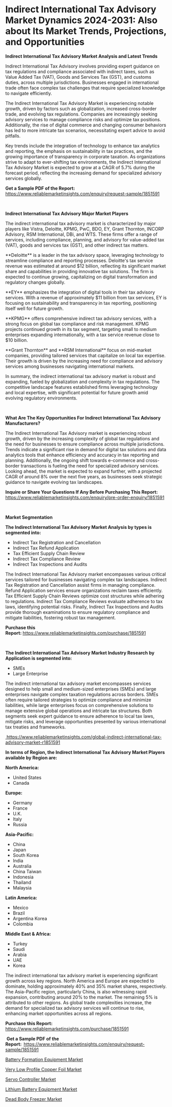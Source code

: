 <p><h1>Indirect International Tax Advisory Market Dynamics 2024-2031: Also about Its Market Trends, Projections, and Opportunities</h1></p><p><strong>Indirect International Tax Advisory Market Analysis and Latest Trends</strong></p>
<p><p>Indirect International Tax Advisory involves providing expert guidance on tax regulations and compliance associated with indirect taxes, such as Value Added Tax (VAT), Goods and Services Tax (GST), and customs duties, across multiple jurisdictions. Businesses engaged in international trade often face complex tax challenges that require specialized knowledge to navigate efficiently.</p><p>The Indirect International Tax Advisory Market is experiencing notable growth, driven by factors such as globalization, increased cross-border trade, and evolving tax regulations. Companies are increasingly seeking advisory services to manage compliance risks and optimize tax positions. Additionally, the rise of digital commerce and changing consumer behaviors has led to more intricate tax scenarios, necessitating expert advice to avoid pitfalls.</p><p>Key trends include the integration of technology to enhance tax analytics and reporting, the emphasis on sustainability in tax practices, and the growing importance of transparency in corporate taxation. As organizations strive to adapt to ever-shifting tax environments, the Indirect International Tax Advisory Market is expected to grow at a CAGR of 5.7% during the forecast period, reflecting the increasing demand for specialized advisory services globally.</p></p>
<p><strong>Get a Sample PDF of the Report:&nbsp;</strong> <a href="https://www.reliablemarketinsights.com/enquiry/request-sample/1851591?utm_campaign=1602&utm_medium=2&utm_source=Github&utm_content=ia&utm_term=19102024&utm_id=indirect-international-tax-advisory">https://www.reliablemarketinsights.com/enquiry/request-sample/1851591</a></p>
<p>&nbsp;</p>
<p><strong>Indirect International Tax Advisory Major Market Players</strong></p>
<p><p>The indirect international tax advisory market is characterized by major players like Vistra, Deloitte, KPMG, PwC, BDO, EY, Grant Thornton, INCORP Advisory, RSM International, DBi, and WTS. These firms offer a range of services, including compliance, planning, and advisory for value-added tax (VAT), goods and services tax (GST), and other indirect tax matters.</p><p>**Deloitte** is a leader in the tax advisory space, leveraging technology to streamline compliance and reporting processes. Deloitte's tax service revenue was estimated at around $12 billion, reflecting its significant market share and capabilities in providing innovative tax solutions. The firm is expected to continue growing, capitalizing on digital transformation and regulatory changes globally.</p><p>**EY** emphasizes the integration of digital tools in their tax advisory services. With a revenue of approximately $11 billion from tax services, EY is focusing on sustainability and transparency in tax reporting, positioning itself well for future growth.</p><p>**KPMG** offers comprehensive indirect tax advisory services, with a strong focus on global tax compliance and risk management. KPMG projects continued growth in its tax segment, targeting small to medium enterprises expanding internationally, with a tax service revenue close to $10 billion.</p><p>**Grant Thornton** and **RSM International** focus on mid-market companies, providing tailored services that capitalize on local tax expertise. Their growth is driven by the increasing need for compliance and advisory services among businesses navigating international markets.</p><p>In summary, the indirect international tax advisory market is robust and expanding, fueled by globalization and complexity in tax regulations. The competitive landscape features established firms leveraging technology and local expertise, with significant potential for future growth amid evolving regulatory environments.</p></p>
<p>&nbsp;</p>
<p><strong>What Are The Key Opportunities For Indirect International Tax Advisory Manufacturers?</strong></p>
<p><p>The Indirect International Tax Advisory market is experiencing robust growth, driven by the increasing complexity of global tax regulations and the need for businesses to ensure compliance across multiple jurisdictions. Trends indicate a significant rise in demand for digital tax solutions and data analytics tools that enhance efficiency and accuracy in tax reporting and planning. Additionally, the ongoing shift towards e-commerce and cross-border transactions is fueling the need for specialized advisory services. Looking ahead, the market is expected to expand further, with a projected CAGR of around 8% over the next five years, as businesses seek strategic guidance to navigate evolving tax landscapes.</p></p>
<p><strong>Inquire or Share Your Questions If Any Before Purchasing This Report:</strong> <a href="https://www.reliablemarketinsights.com/enquiry/pre-order-enquiry/1851591?utm_campaign=1602&utm_medium=2&utm_source=Github&utm_content=ia&utm_term=19102024&utm_id=indirect-international-tax-advisory">https://www.reliablemarketinsights.com/enquiry/pre-order-enquiry/1851591</a></p>
<p>&nbsp;</p>
<p><strong>Market Segmentation</strong></p>
<p><strong>The Indirect International Tax Advisory Market Analysis by types is segmented into:</strong></p>
<p><ul><li>Indirect Tax Registration and Cancellation</li><li>Indirect Tax Refund Application</li><li>Tax Efficient Supply Chain Review</li><li>Indirect Tax Compliance Review</li><li>Indirect Tax Inspections and Audits</li></ul></p>
<p><p>The Indirect International Tax Advisory market encompasses various critical services tailored for businesses navigating complex tax landscapes. Indirect Tax Registration and Cancellation assist firms in managing compliance. Refund Application services ensure organizations reclaim taxes efficiently. Tax Efficient Supply Chain Reviews optimize cost structures while adhering to regulations. Indirect Tax Compliance Reviews evaluate adherence to tax laws, identifying potential risks. Finally, Indirect Tax Inspections and Audits provide thorough examinations to ensure regulatory compliance and mitigate liabilities, fostering robust tax management.</p></p>
<p><strong>Purchase this Report:&nbsp;</strong><a href="https://www.reliablemarketinsights.com/purchase/1851591?utm_campaign=1602&utm_medium=2&utm_source=Github&utm_content=ia&utm_term=19102024&utm_id=indirect-international-tax-advisory">https://www.reliablemarketinsights.com/purchase/1851591</a></p>
<p>&nbsp;</p>
<p><strong>The Indirect International Tax Advisory Market Industry Research by Application is segmented into:</strong></p>
<p><ul><li>SMEs</li><li>Large Enterprise</li></ul></p>
<p><p>The indirect international tax advisory market encompasses services designed to help small and medium-sized enterprises (SMEs) and large enterprises navigate complex taxation regulations across borders. SMEs often require tailored strategies to optimize compliance and minimize liabilities, while large enterprises focus on comprehensive solutions to manage extensive global operations and intricate tax structures. Both segments seek expert guidance to ensure adherence to local tax laws, mitigate risks, and leverage opportunities presented by various international tax treaties and frameworks.</p></p>
<p><a href="https://www.reliablemarketinsights.com/global-indirect-international-tax-advisory-market-r1851591?utm_campaign=1602&utm_medium=2&utm_source=Github&utm_content=ia&utm_term=19102024&utm_id=indirect-international-tax-advisory">&nbsp;https://www.reliablemarketinsights.com/global-indirect-international-tax-advisory-market-r1851591</a></p>
<p><strong>In terms of Region, the Indirect International Tax Advisory Market Players available by Region are:</strong></p>
<p>
    <p> <strong> North America: </strong>
        <ul>
            <li>United States</li>
            <li>Canada</li>
        </ul>
        </p> 
    <p> <strong> Europe: </strong>
        <ul>
            <li>Germany</li>
            <li>France</li>
            <li>U.K.</li>
            <li>Italy</li>
            <li>Russia</li>
        </ul>
        </p> 
    <p> <strong> Asia-Pacific: </strong>
        <ul>
            <li>China</li>
            <li>Japan</li>
            <li>South Korea</li>
            <li>India</li>
            <li>Australia</li>
            <li>China Taiwan</li>
            <li>Indonesia</li>
            <li>Thailand</li>
            <li>Malaysia</li>
        </ul>
        </p> 
    <p> <strong> Latin America: </strong>
        <ul>
            <li>Mexico</li>
            <li>Brazil</li>
            <li>Argentina Korea</li>
            <li>Colombia</li>
        </ul>
        </p> 
    <p> <strong> Middle East & Africa: </strong>
        <ul>
            <li>Turkey</li>
            <li>Saudi</li>
            <li>Arabia</li>
            <li>UAE</li>
            <li>Korea</li>
        </ul>
    </p>
    </p>
<p><p>The indirect international tax advisory market is experiencing significant growth across key regions. North America and Europe are expected to dominate, holding approximately 40% and 35% market shares, respectively. The Asia-Pacific region, particularly China, is also witnessing rapid expansion, contributing around 20% to the market. The remaining 5% is attributed to other regions. As global trade complexities increase, the demand for specialized tax advisory services will continue to rise, enhancing market opportunities across all regions.</p></p>
<p><strong>Purchase this Report: </strong><a href="https://www.reliablemarketinsights.com/purchase/1851591?utm_campaign=1602&utm_medium=2&utm_source=Github&utm_content=ia&utm_term=19102024&utm_id=indirect-international-tax-advisory">https://www.reliablemarketinsights.com/purchase/1851591</a></p>
<p>&nbsp;<strong>Get a Sample PDF of the Report:&nbsp;&nbsp;</strong><a href="https://www.reliablemarketinsights.com/enquiry/request-sample/1851591?utm_campaign=1602&utm_medium=2&utm_source=Github&utm_content=ia&utm_term=19102024&utm_id=indirect-international-tax-advisory">https://www.reliablemarketinsights.com/enquiry/request-sample/1851591</a></p>
<p><strong></strong></p>
<p><p><a href="https://www.linkedin.com/pulse/global-battery-formation-equipment-market-size-trends-0fg6e?utm_campaign=1602&utm_medium=2&utm_source=Github&utm_content=ia&utm_term=19102024&utm_id=indirect-international-tax-advisory">Battery Formation Equipment Market</a></p><p><a href="https://github.com/rahu1506/Market-Research-Report-List-6/blob/main/very-low-profile-copper-foil-market.md?utm_campaign=1602&utm_medium=2&utm_source=Github&utm_content=ia&utm_term=19102024&utm_id=indirect-international-tax-advisory">Very Low Profile Copper Foil Market</a></p><p><a href="https://www.linkedin.com/pulse/servo-controller-market-global-regional-analysis-2024-tiaze?utm_campaign=1602&utm_medium=2&utm_source=Github&utm_content=ia&utm_term=19102024&utm_id=indirect-international-tax-advisory">Servo Controller Market</a></p><p><a href="https://www.linkedin.com/pulse/lithium-battery-equipment-market-size-growth-industry-analysis-dpcoe?utm_campaign=1602&utm_medium=2&utm_source=Github&utm_content=ia&utm_term=19102024&utm_id=indirect-international-tax-advisory">Lithium Battery Equipment Market</a></p><p><a href="https://www.linkedin.com/pulse/global-dead-body-freezer-market-product-types-applications-8arce?utm_campaign=1602&utm_medium=2&utm_source=Github&utm_content=ia&utm_term=19102024&utm_id=indirect-international-tax-advisory">Dead Body Freezer Market</a></p></p>
